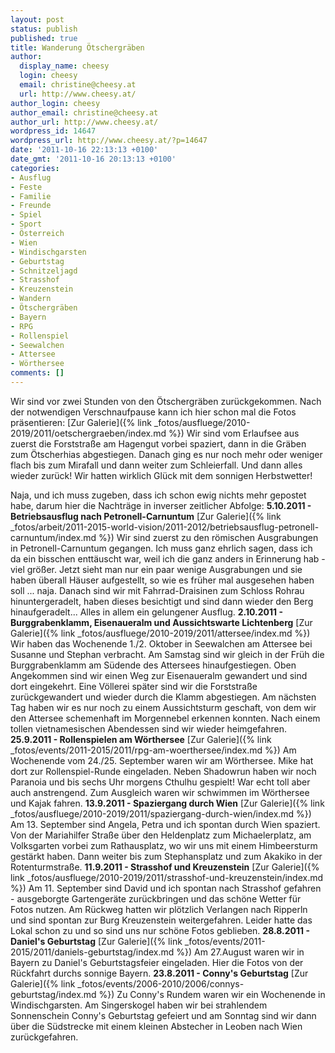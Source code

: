 ```yaml
---
layout: post
status: publish
published: true
title: Wanderung Ötschergräben
author:
  display_name: cheesy
  login: cheesy
  email: christine@cheesy.at
  url: http://www.cheesy.at/
author_login: cheesy
author_email: christine@cheesy.at
author_url: http://www.cheesy.at/
wordpress_id: 14647
wordpress_url: http://www.cheesy.at/?p=14647
date: '2011-10-16 22:13:13 +0100'
date_gmt: '2011-10-16 20:13:13 +0100'
categories:
- Ausflug
- Feste
- Familie
- Freunde
- Spiel
- Sport
- Österreich
- Wien
- Windischgarsten
- Geburtstag
- Schnitzeljagd
- Strasshof
- Kreuzenstein
- Wandern
- Ötschergräben
- Bayern
- RPG
- Rollenspiel
- Seewalchen
- Attersee
- Wörthersee
comments: []
---
```

Wir sind vor zwei Stunden von den Ötschergräben zurückgekommen. Nach der notwendigen Verschnaufpause kann ich hier schon mal die Fotos präsentieren:
[Zur Galerie]({% link _fotos/ausfluege/2010-2019/2011/oetschergraeben/index.md %})
Wir sind vom Erlaufsee aus zuerst die Forststraße am Hagengut vorbei spaziert, dann in die Gräben zum Ötscherhias abgestiegen. Danach ging es nur noch mehr oder weniger flach bis zum Mirafall und dann weiter zum Schleierfall. Und dann alles wieder zurück! Wir hatten wirklich Glück mit dem sonnigen Herbstwetter!
<!--more-->
Naja, und ich muss zugeben, dass ich schon ewig nichts mehr gepostet habe, darum hier die Nachträge in inverser zeitlicher Abfolge:
**5.10.2011 - Betriebsausflug nach Petronell-Carnuntum**
[Zur Galerie]({% link _fotos/arbeit/2011-2015-world-vision/2011-2012/betriebsausflug-petronell-carnuntum/index.md %})
Wir sind zuerst zu den römischen Ausgrabungen in Petronell-Carnuntum gegangen. Ich muss ganz ehrlich sagen, dass ich da ein bisschen enttäuscht war, weil ich die ganz anders in Erinnerung hab - viel größer. Jetzt sieht man nur ein paar wenige Ausgrabungen und sie haben überall Häuser aufgestellt, so wie es früher mal ausgesehen haben soll ... naja. Danach sind wir mit Fahrrad-Draisinen zum Schloss Rohrau hinuntergeradelt, haben dieses besichtigt und sind dann wieder den Berg hinaufgeradelt... Alles in allem ein gelungener Ausflug.
**2.10.2011 - Burggrabenklamm, Eisenaueralm und Aussichtswarte Lichtenberg**
[Zur Galerie]({% link _fotos/ausfluege/2010-2019/2011/attersee/index.md %})
Wir haben das Wochenende 1./2. Oktober in Seewalchen am Attersee bei Susanne und Stephan verbracht. Am Samstag sind wir gleich in der Früh die Burggrabenklamm am Südende des Attersees hinaufgestiegen. Oben Angekommen sind wir einen Weg zur Eisenaueralm gewandert und sind dort eingekehrt. Eine Völlerei später sind wir die Forststraße zurückgewandert und wieder durch die Klamm abgestiegen.
Am nächsten Tag haben wir es nur noch zu einem Aussichtsturm geschaft, von dem wir den Attersee schemenhaft im Morgennebel erkennen konnten. Nach einem tollen vietnamesischen Abendessen sind wir wieder heimgefahren.
**25.9.2011 - Rollenspielen am Wörthersee**
[Zur Galerie]({% link _fotos/events/2011-2015/2011/rpg-am-woerthersee/index.md %})
Am Wochenende vom 24./25. September waren wir am Wörthersee. Mike hat dort zur Rollenspiel-Runde eingeladen. Neben Shadowrun haben wir noch Paranoia und bis sechs Uhr morgens Cthulhu gespielt! War echt toll aber auch anstrengend. Zum Ausgleich waren wir schwimmen im Wörthersee und Kajak fahren.
**13.9.2011 - Spaziergang durch Wien**
[Zur Galerie]({% link _fotos/ausfluege/2010-2019/2011/spaziergang-durch-wien/index.md %})
Am 13. September sind Angela, Petra und ich spontan durch Wien spaziert. Von der Mariahilfer Straße über den Heldenplatz zum Michaelerplatz, am Volksgarten vorbei zum Rathausplatz, wo wir uns mit einem Himbeersturm gestärkt haben. Dann weiter bis zum Stephansplatz und zum Akakiko in der Rotenturmstraße.
**11.9.2011 - Strasshof und Kreuzenstein**
[Zur Galerie]({% link _fotos/ausfluege/2010-2019/2011/strasshof-und-kreuzenstein/index.md %})
Am 11. September sind David und ich spontan nach Strasshof gefahren - ausgeborgte Gartengeräte zurückbringen und das schöne Wetter für Fotos nutzen. Am Rückweg hatten wir plötzlich Verlangen nach Ripperln und sind spontan zur Burg Kreuzenstein weitergefahren. Leider hatte das Lokal schon zu und so sind uns nur schöne Fotos geblieben.
**28.8.2011 - Daniel's Geburtstag**
[Zur Galerie]({% link _fotos/events/2011-2015/2011/daniels-geburtstag/index.md %})
Am 27.August waren wir in Bayern zu Daniel's Geburtstagsfeier eingeladen. Hier die Fotos von der Rückfahrt durchs sonnige Bayern.
**23.8.2011 - Conny's Geburtstag**
[Zur Galerie]({% link _fotos/events/2006-2010/2006/connys-geburtstag/index.md %})
Zu Conny's Rundem waren wir ein Wochenende in Windischgarsten. Am Singerskogel haben wir bei strahlendem Sonnenschein Conny's Geburtstag gefeiert und am Sonntag sind wir dann über die Südstrecke mit einem kleinen Abstecher in Leoben nach Wien zurückgefahren.
<!--:-->
